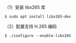 （1）安装 libx265 库

```shell
$ sudo apt install libx265-dev
```

（2）配置支持 H.265 编码

```shell
$ ./configure --enable-libx265
```

